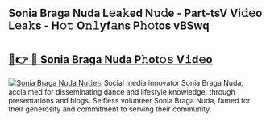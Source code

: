 ## Sonia Braga Nuda L𝚎a𝚔ed N𝚞𝚍e - Part-tsV Vi𝚍𝚎o L𝚎a𝚔s - H𝚘𝚝 O𝚗𝚕yf𝚊ns P𝚑𝚘tos vBSwq

# <h2><a href="http://kf17n8.oniu.top/?m=Sonia+Braga+Nuda">🔗👉 🔴 Sonia Braga Nuda P𝚑ot𝚘𝚜 V𝚒d𝚎o</a></h2>

[![Sonia Braga Nuda Nu𝚍e𝚜](https://i.imgur.com/0qMVB7G.gif)](http://kf17n8.oniu.top/?m=Sonia+Braga+Nuda)
Social media innovator Sonia Braga Nuda, acclaimed for disseminating dance and lifestyle knowledge, through presentations and blogs. Selfless volunteer Sonia Braga Nuda, famed for their generosity and commitment to serving their community.  
